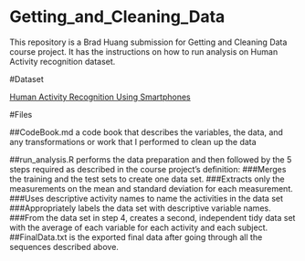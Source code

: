 # Getting_and_Cleaning_Data
This repository is a Brad Huang submission for Getting and Cleaning Data course project. It has the instructions on how to run analysis on Human Activity recognition dataset.

#Dataset

[Human Activity Recognition Using Smartphones](http://archive.ics.uci.edu/ml/datasets/Human+Activity+Recognition+Using+Smartphones)

#Files

##CodeBook.md a code book that describes the variables, the data, and any transformations or work that I performed to clean up the data

##run_analysis.R performs the data preparation and then followed by the 5 steps required as described in the course project’s definition:
###Merges the training and the test sets to create one data set.
###Extracts only the measurements on the mean and standard deviation for each measurement.
###Uses descriptive activity names to name the activities in the data set
###Appropriately labels the data set with descriptive variable names.
###From the data set in step 4, creates a second, independent tidy data set with the average of each variable for each activity and each subject.
##FinalData.txt is the exported final data after going through all the sequences described above.